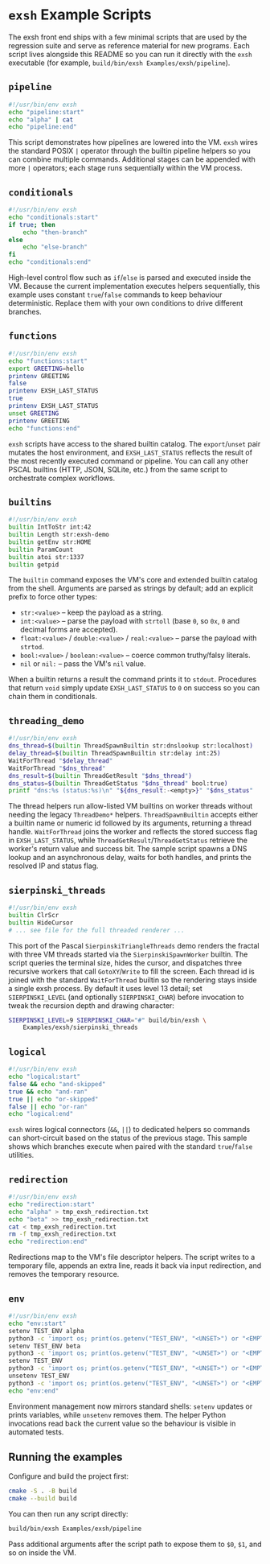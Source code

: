 # `exsh` Example Scripts

The exsh front end ships with a few minimal scripts that are used by the
regression suite and serve as reference material for new programs. Each script
lives alongside this README so you can run it directly with the `exsh`
executable (for example, `build/bin/exsh Examples/exsh/pipeline`).

## `pipeline`

```sh
#!/usr/bin/env exsh
echo "pipeline:start"
echo "alpha" | cat
echo "pipeline:end"
```

This script demonstrates how pipelines are lowered into the VM. `exsh` wires the
standard POSIX `|` operator through the builtin pipeline helpers so you can
combine multiple commands. Additional stages can be appended with more `|`
operators; each stage runs sequentially within the VM process.

## `conditionals`

```sh
#!/usr/bin/env exsh
echo "conditionals:start"
if true; then
    echo "then-branch"
else
    echo "else-branch"
fi
echo "conditionals:end"
```

High-level control flow such as `if`/`else` is parsed and executed inside the
VM. Because the current implementation executes helpers sequentially, this
example uses constant `true`/`false` commands to keep behaviour deterministic.
Replace them with your own conditions to drive different branches.

## `functions`

```sh
#!/usr/bin/env exsh
echo "functions:start"
export GREETING=hello
printenv GREETING
false
printenv EXSH_LAST_STATUS
true
printenv EXSH_LAST_STATUS
unset GREETING
printenv GREETING
echo "functions:end"
```

`exsh` scripts have access to the shared builtin catalog. The `export`/`unset`
pair mutates the host environment, and `EXSH_LAST_STATUS` reflects the
result of the most recently executed command or pipeline. You can call any other
PSCAL builtins (HTTP, JSON, SQLite, etc.) from the same script to orchestrate
complex workflows.

## `builtins`

```sh
#!/usr/bin/env exsh
builtin IntToStr int:42
builtin Length str:exsh-demo
builtin getEnv str:HOME
builtin ParamCount
builtin atoi str:1337
builtin getpid
```

The `builtin` command exposes the VM's core and extended builtin catalog from
the shell. Arguments are parsed as strings by default; add an explicit prefix to
force other types:

- `str:<value>` – keep the payload as a string.
- `int:<value>` – parse the payload with `strtoll` (base `0`, so `0x`, `0` and
  decimal forms are accepted).
- `float:<value>` / `double:<value>` / `real:<value>` – parse the payload with
  `strtod`.
- `bool:<value>` / `boolean:<value>` – coerce common truthy/falsy literals.
- `nil` or `nil:` – pass the VM's `nil` value.

When a builtin returns a result the command prints it to `stdout`. Procedures
that return `void` simply update `EXSH_LAST_STATUS` to `0` on success so
you can chain them in conditionals.

## `threading_demo`

```sh
#!/usr/bin/env exsh
dns_thread=$(builtin ThreadSpawnBuiltin str:dnslookup str:localhost)
delay_thread=$(builtin ThreadSpawnBuiltin str:delay int:25)
WaitForThread "$delay_thread"
WaitForThread "$dns_thread"
dns_result=$(builtin ThreadGetResult "$dns_thread")
dns_status=$(builtin ThreadGetStatus "$dns_thread" bool:true)
printf "dns:%s (status:%s)\n" "${dns_result:-<empty>}" "$dns_status"
```

The thread helpers run allow-listed VM builtins on worker threads without
needing the legacy `ThreadDemo*` helpers. `ThreadSpawnBuiltin` accepts either a
builtin name or numeric id followed by its arguments, returning a thread handle.
`WaitForThread` joins the worker and reflects the stored success flag in
`EXSH_LAST_STATUS`, while `ThreadGetResult`/`ThreadGetStatus` retrieve the
worker's return value and success bit. The sample script spawns a DNS lookup and
an asynchronous delay, waits for both handles, and prints the resolved IP and
status flag.

## `sierpinski_threads`

```sh
#!/usr/bin/env exsh
builtin ClrScr
builtin HideCursor
# ... see file for the full threaded renderer ...
```

This port of the Pascal `SierpinskiTriangleThreads` demo renders the fractal
with three VM threads started via the `SierpinskiSpawnWorker` builtin. The
script queries the terminal size, hides the cursor, and dispatches three
recursive workers that call `GotoXY`/`Write` to fill the screen. Each thread id
is joined with the standard `WaitForThread` builtin so the rendering stays
inside a single exsh process. By default it uses level 13 detail; set
`SIERPINSKI_LEVEL` (and optionally `SIERPINSKI_CHAR`) before invocation to tweak
the recursion depth and drawing character:

```sh
SIERPINSKI_LEVEL=9 SIERPINSKI_CHAR="#" build/bin/exsh \
    Examples/exsh/sierpinski_threads
```

## `logical`

```sh
#!/usr/bin/env exsh
echo "logical:start"
false && echo "and-skipped"
true && echo "and-ran"
true || echo "or-skipped"
false || echo "or-ran"
echo "logical:end"
```

`exsh` wires logical connectors (`&&`, `||`) to dedicated helpers so commands can
short-circuit based on the status of the previous stage. This sample shows which
branches execute when paired with the standard `true`/`false` utilities.

## `redirection`

```sh
#!/usr/bin/env exsh
echo "redirection:start"
echo "alpha" > tmp_exsh_redirection.txt
echo "beta" >> tmp_exsh_redirection.txt
cat < tmp_exsh_redirection.txt
rm -f tmp_exsh_redirection.txt
echo "redirection:end"
```

Redirections map to the VM's file descriptor helpers. The script writes to a
temporary file, appends an extra line, reads it back via input redirection, and
removes the temporary resource.

## `env`

```sh
#!/usr/bin/env exsh
echo "env:start"
setenv TEST_ENV alpha
python3 -c 'import os; print(os.getenv("TEST_ENV", "<UNSET>") or "<EMPTY>")'
setenv TEST_ENV beta
python3 -c 'import os; print(os.getenv("TEST_ENV", "<UNSET>") or "<EMPTY>")'
setenv TEST_ENV
python3 -c 'import os; print(os.getenv("TEST_ENV", "<UNSET>") or "<EMPTY>")'
unsetenv TEST_ENV
python3 -c 'import os; print(os.getenv("TEST_ENV", "<UNSET>") or "<EMPTY>")'
echo "env:end"
```

Environment management now mirrors standard shells: `setenv` updates or
prints variables, while `unsetenv` removes them. The helper Python invocations
read back the current value so the behaviour is visible in automated tests.

## Running the examples

Configure and build the project first:

```sh
cmake -S . -B build
cmake --build build
```

You can then run any script directly:

```sh
build/bin/exsh Examples/exsh/pipeline
```

Pass additional arguments after the script path to expose them to `$0`, `$1`,
and so on inside the VM.
